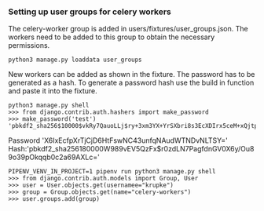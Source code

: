 ### Setting up user groups for celery workers

The celery-worker group is added in users/fixtures/user_groups.json. The workers need to 
be added to this group to obtain the necessary permissions.

```
python3 manage.py loaddata user_groups
```

New workers can be added as shown in the fixture. 
The password has to be generated as a hash. To generate
a password hash use the build in function and paste it into the fixture.

```
python3 manage.py shell
>>> from django.contrib.auth.hashers import make_password
>>> make_password('test')
'pbkdf2_sha256$10000$vkRy7QauoLLj$ry+3xm3YX+YrSXbri8s3EcXDIrx5ceM+xQjtpLdw2oE='
```

Password 'X6IxEcfpXrTjCjD6HtFswNC43unfqNAudWTNDvNLTSY='
Hash:'pbkdf2_sha256$180000$W989vEV5QzFx$r0zdLN7PagfdnGV0X6y/Ou89o39pOkqqb0c2a69AXLc=' 
```
PIPENV_VENV_IN_PROJECT=1 pipenv run python3 manage.py shell
>>> from django.contrib.auth.models import Group, User
>>> user = User.objects.get(usernamee="krupke")
>>> group = Group.objects.get(name="celery-workers")
>>> user.groups.add(group)
```